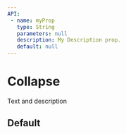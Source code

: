 ```yaml
---
API:
 - name: myProp
   type: String
   parameters: null
   description: My Description prop.
   default: null
---
```


# Collapse <!--#new-->

<box header>

  Text and description

</box>

<box>

## Default

<vuecode md>
<div slot="demo">
  <Demos-Collapse-Default />
</div>
<div slot="code">

```html

```

</div>
</vuecode>
</box>
